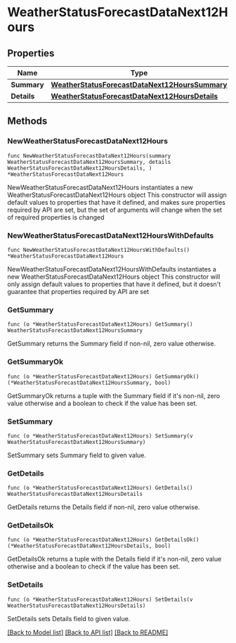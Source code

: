 # WeatherStatusForecastDataNext12Hours

## Properties

Name | Type | Description | Notes
------------ | ------------- | ------------- | -------------
**Summary** | [**WeatherStatusForecastDataNext12HoursSummary**](WeatherStatusForecastDataNext12HoursSummary.md) |  | 
**Details** | [**WeatherStatusForecastDataNext12HoursDetails**](WeatherStatusForecastDataNext12HoursDetails.md) |  | 

## Methods

### NewWeatherStatusForecastDataNext12Hours

`func NewWeatherStatusForecastDataNext12Hours(summary WeatherStatusForecastDataNext12HoursSummary, details WeatherStatusForecastDataNext12HoursDetails, ) *WeatherStatusForecastDataNext12Hours`

NewWeatherStatusForecastDataNext12Hours instantiates a new WeatherStatusForecastDataNext12Hours object
This constructor will assign default values to properties that have it defined,
and makes sure properties required by API are set, but the set of arguments
will change when the set of required properties is changed

### NewWeatherStatusForecastDataNext12HoursWithDefaults

`func NewWeatherStatusForecastDataNext12HoursWithDefaults() *WeatherStatusForecastDataNext12Hours`

NewWeatherStatusForecastDataNext12HoursWithDefaults instantiates a new WeatherStatusForecastDataNext12Hours object
This constructor will only assign default values to properties that have it defined,
but it doesn't guarantee that properties required by API are set

### GetSummary

`func (o *WeatherStatusForecastDataNext12Hours) GetSummary() WeatherStatusForecastDataNext12HoursSummary`

GetSummary returns the Summary field if non-nil, zero value otherwise.

### GetSummaryOk

`func (o *WeatherStatusForecastDataNext12Hours) GetSummaryOk() (*WeatherStatusForecastDataNext12HoursSummary, bool)`

GetSummaryOk returns a tuple with the Summary field if it's non-nil, zero value otherwise
and a boolean to check if the value has been set.

### SetSummary

`func (o *WeatherStatusForecastDataNext12Hours) SetSummary(v WeatherStatusForecastDataNext12HoursSummary)`

SetSummary sets Summary field to given value.


### GetDetails

`func (o *WeatherStatusForecastDataNext12Hours) GetDetails() WeatherStatusForecastDataNext12HoursDetails`

GetDetails returns the Details field if non-nil, zero value otherwise.

### GetDetailsOk

`func (o *WeatherStatusForecastDataNext12Hours) GetDetailsOk() (*WeatherStatusForecastDataNext12HoursDetails, bool)`

GetDetailsOk returns a tuple with the Details field if it's non-nil, zero value otherwise
and a boolean to check if the value has been set.

### SetDetails

`func (o *WeatherStatusForecastDataNext12Hours) SetDetails(v WeatherStatusForecastDataNext12HoursDetails)`

SetDetails sets Details field to given value.



[[Back to Model list]](../README.md#documentation-for-models) [[Back to API list]](../README.md#documentation-for-api-endpoints) [[Back to README]](../README.md)


